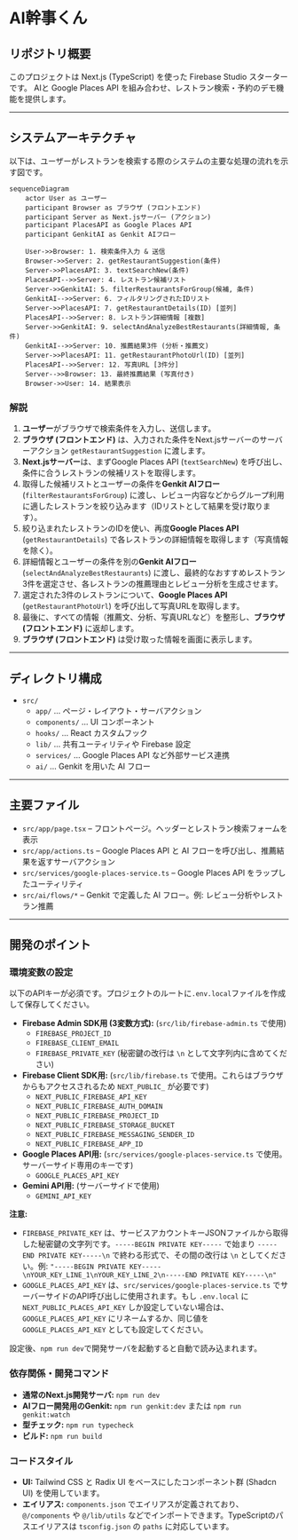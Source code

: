 
# AI幹事くん

## リポジトリ概要

このプロジェクトは Next.js (TypeScript) を使った Firebase Studio スターターです。
AIと Google Places API を組み合わせ、レストラン検索・予約のデモ機能を提供します。

---

## システムアーキテクチャ

以下は、ユーザーがレストランを検索する際のシステムの主要な処理の流れを示す図です。

```mermaid
sequenceDiagram
    actor User as ユーザー
    participant Browser as ブラウザ (フロントエンド)
    participant Server as Next.jsサーバー (アクション)
    participant PlacesAPI as Google Places API
    participant GenkitAI as Genkit AIフロー

    User->>Browser: 1. 検索条件入力 & 送信
    Browser->>Server: 2. getRestaurantSuggestion(条件)
    Server->>PlacesAPI: 3. textSearchNew(条件)
    PlacesAPI-->>Server: 4. レストラン候補リスト
    Server->>GenkitAI: 5. filterRestaurantsForGroup(候補, 条件)
    GenkitAI-->>Server: 6. フィルタリングされたIDリスト
    Server->>PlacesAPI: 7. getRestaurantDetails(ID) [並列]
    PlacesAPI-->>Server: 8. レストラン詳細情報 [複数]
    Server->>GenkitAI: 9. selectAndAnalyzeBestRestaurants(詳細情報, 条件)
    GenkitAI-->>Server: 10. 推薦結果3件 (分析・推薦文)
    Server->>PlacesAPI: 11. getRestaurantPhotoUrl(ID) [並列]
    PlacesAPI-->>Server: 12. 写真URL [3件分]
    Server-->>Browser: 13. 最終推薦結果 (写真付き)
    Browser->>User: 14. 結果表示
```

### 解説

1.  **ユーザー**がブラウザで検索条件を入力し、送信します。
2.  **ブラウザ (フロントエンド)** は、入力された条件をNext.jsサーバーのサーバーアクション `getRestaurantSuggestion` に渡します。
3.  **Next.jsサーバー**は、まずGoogle Places API (`textSearchNew`) を呼び出し、条件に合うレストランの候補リストを取得します。
4.  取得した候補リストとユーザーの条件を**Genkit AIフロー** (`filterRestaurantsForGroup`) に渡し、レビュー内容などからグループ利用に適したレストランを絞り込みます（IDリストとして結果を受け取ります）。
5.  絞り込まれたレストランのIDを使い、再度**Google Places API** (`getRestaurantDetails`) で各レストランの詳細情報を取得します（写真情報を除く）。
6.  詳細情報とユーザーの条件を別の**Genkit AIフロー** (`selectAndAnalyzeBestRestaurants`) に渡し、最終的なおすすめレストラン3件を選定させ、各レストランの推薦理由とレビュー分析を生成させます。
7.  選定された3件のレストランについて、**Google Places API** (`getRestaurantPhotoUrl`) を呼び出して写真URLを取得します。
8.  最後に、すべての情報（推薦文、分析、写真URLなど）を整形し、**ブラウザ (フロントエンド)** に返却します。
9.  **ブラウザ (フロントエンド)** は受け取った情報を画面に表示します。

---

## ディレクトリ構成

- `src/`
  - `app/` … ページ・レイアウト・サーバアクション
  - `components/` … UI コンポーネント
  - `hooks/` … React カスタムフック
  - `lib/` … 共有ユーティリティや Firebase 設定
  - `services/` … Google Places API など外部サービス連携
  - `ai/` … Genkit を用いた AI フロー

---

## 主要ファイル

- `src/app/page.tsx` – フロントページ。ヘッダーとレストラン検索フォームを表示
- `src/app/actions.ts` – Google Places API と AI フローを呼び出し、推薦結果を返すサーバアクション
- `src/services/google-places-service.ts` – Google Places API をラップしたユーティリティ
- `src/ai/flows/*` – Genkit で定義した AI フロー。例: レビュー分析やレストラン推薦

---

## 開発のポイント

### 環境変数の設定

以下のAPIキーが必須です。プロジェクトのルートに`.env.local`ファイルを作成して保存してください。

- **Firebase Admin SDK用 (3変数方式):** (`src/lib/firebase-admin.ts` で使用)
    - `FIREBASE_PROJECT_ID`
    - `FIREBASE_CLIENT_EMAIL`
    - `FIREBASE_PRIVATE_KEY` (秘密鍵の改行は `\n` として文字列内に含めてください)
- **Firebase Client SDK用:** (`src/lib/firebase.ts` で使用。これらはブラウザからもアクセスされるため `NEXT_PUBLIC_` が必要です)
    - `NEXT_PUBLIC_FIREBASE_API_KEY`
    - `NEXT_PUBLIC_FIREBASE_AUTH_DOMAIN`
    - `NEXT_PUBLIC_FIREBASE_PROJECT_ID`
    - `NEXT_PUBLIC_FIREBASE_STORAGE_BUCKET`
    - `NEXT_PUBLIC_FIREBASE_MESSAGING_SENDER_ID`
    - `NEXT_PUBLIC_FIREBASE_APP_ID`
- **Google Places API用:** (`src/services/google-places-service.ts` で使用。サーバーサイド専用のキーです)
    - `GOOGLE_PLACES_API_KEY`
- **Gemini API用:** (サーバーサイドで使用)
    - `GEMINI_API_KEY`

**注意:**
- `FIREBASE_PRIVATE_KEY` は、サービスアカウントキーJSONファイルから取得した秘密鍵の文字列です。`-----BEGIN PRIVATE KEY-----` で始まり `-----END PRIVATE KEY-----\n` で終わる形式で、その間の改行は `\n` としてください。例: `"-----BEGIN PRIVATE KEY-----\nYOUR_KEY_LINE_1\nYOUR_KEY_LINE_2\n-----END PRIVATE KEY-----\n"`
- `GOOGLE_PLACES_API_KEY` は、`src/services/google-places-service.ts` でサーバーサイドのAPI呼び出しに使用されます。もし `.env.local` に `NEXT_PUBLIC_PLACES_API_KEY` しか設定していない場合は、`GOOGLE_PLACES_API_KEY` にリネームするか、同じ値を `GOOGLE_PLACES_API_KEY` としても設定してください。

設定後、`npm run dev`で開発サーバを起動すると自動で読み込まれます。

### 依存関係・開発コマンド

- **通常のNext.js開発サーバ:** `npm run dev`
- **AIフロー開発用のGenkit:** `npm run genkit:dev` または `npm run genkit:watch`
- **型チェック:** `npm run typecheck`
- **ビルド:** `npm run build`

### コードスタイル

- **UI:** Tailwind CSS と Radix UI をベースにしたコンポーネント群 (Shadcn UI) を使用しています。
- **エイリアス:** `components.json` でエイリアスが定義されており、`@/components` や `@/lib/utils` などでインポートできます。TypeScriptのパスエイリアスは `tsconfig.json` の `paths` に対応しています。

